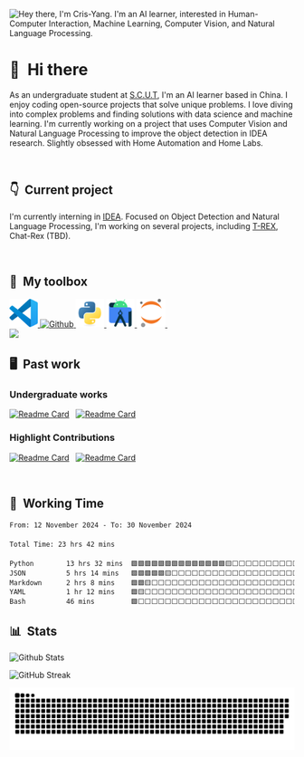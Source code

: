 ![Hey there, I'm Cris-Yang. I'm an AI learner, interested in Human-Computer Interaction, Machine Learning, Computer Vision, and Natural Language Processing.](header.gif)


# 👋 &nbsp;Hi there

As an undergraduate student at [S.C.U.T](https://www.scut.edu.cn/), I'm an AI learner based in China. I enjoy coding open-source projects that solve unique problems. I love diving into complex problems and finding solutions with data science and machine learning. I'm currently working on a project that uses Computer Vision and Natural Language Processing to improve the object detection in IDEA research. Slightly obsessed with Home Automation and Home Labs. 

&nbsp;

## 👇 &nbsp;Current project

I'm currently interning in [IDEA](https://github.com/IDEA-Research/). Focused on Object Detection and Natural Language Processing, I'm working on several projects, including [T-REX](https://github.com/IDEA-Research/T-Rex), Chat-Rex (TBD).


<!-- ![Tweetormator](/assets/tweetormator.jpg) -->

<!-- &nbsp;

## ✏️ &nbsp;Blog posts

<!-- BLOG-POST-LIST:START -->
<!-- - [Reverse engineering Reolink cameras for custom scenes and modes with Home Automation](https://cyris.io/blog/reverse-engineer-reolink)
- [Reverse engineering a private API with MITM Proxy](https://cyris.io/blog/reverse-engineer-api-copy)
- [Generating dynamic images on the fly for Email Marketing](https://cyris.io/blog/canvas-image-generation)
- [Use Twitter to find developer friends near you](https://cyris.io/blog/find-developer-friends) -->
<!-- BLOG-POST-LIST:END --> 

&nbsp;

## 🧰 &nbsp;My toolbox

<!-- &nbsp;<img  src="https://raw.githubusercontent.com/devicons/devicon/1119b9f84c0290e0f0b38982099a2bd027a48bf1/icons/vscode/vscode-original.svg" url="https://code.visualstudio.com/" alt="VSCode" width="50" height="50"/> &nbsp;<img  src="https://github.com/CyrisXD/CyrisXD/raw/master/assets/Github.png" alt="Github"/>  -->
  <!-- VSCode Icon with link -->
  <a href="https://code.visualstudio.com/" target="_blank" title="VSCode官网">
    <img src="https://raw.githubusercontent.com/devicons/devicon/1119b9f84c0290e0f0b38982099a2bd027a48bf1/icons/vscode/vscode-original.svg" 
         alt="VSCode" width="50" height="50">
  </a>
</a>
  <!-- Github Icon with link -->
  <a href="https://github.com/" target="_blank" title="GitHub官网">
    <img src="https://github.com/CyrisXD/CyrisXD/raw/master/assets/Github.png" 
         alt="Github" width="50" height="50">
  </a>

  <a href="https://www.python.org/" target="_blank" title="Python官网">
    <img src="https://raw.githubusercontent.com/devicons/devicon/master/icons/python/python-original.svg" 
         alt="Python" width="50" height="50">
  </a>

  <!-- Android Studio Icon with link -->
  <a href="https://developer.android.com/studio" target="_blank" title="Android Studio官网">
    <img src="https://raw.githubusercontent.com/devicons/devicon/master/icons/androidstudio/androidstudio-original.svg" 
         alt="Android Studio" width="50" height="50">
  </a>
    <!-- Jupyter Notebook Icon with link -->
  <a href="https://jupyter.org/" target="_blank" title="Jupyter Notebook官网">
    <img src="https://raw.githubusercontent.com/devicons/devicon/master/icons/jupyter/jupyter-original.svg" 
         alt="Jupyter Notebook" width="50" height="50">
  </a>
&nbsp;
<div > <img src="https://github-readme-stats.vercel.app/api/top-langs/?username=CRIS-YANGYQ&layout=compact&bg_color=0d1116&title_color=ce09ec&text_color=a4aacb&icon_color=007ec6" /> </div>


## 🖥 &nbsp;Past work

### Undergraduate works
[![Readme Card](https://github-readme-stats.vercel.app/api/pin/?username=CRIS-YANGYQ&repo=2023CUMCM-C&bg_color=0d1116&title_color=ce09ec&text_color=a4aacb&icon_color=007ec6)](https://github.com/CRIS-YANGYQ/2023CUMCM-C) &nbsp; [![Readme Card](https://github-readme-stats.vercel.app/api/pin/?username=CRIS-YANGYQ&repo=SRP-2022&bg_color=0d1116&title_color=ce09ec&text_color=a4aacb&icon_color=007ec6)](https://github.com/CRIS-YANGYQ/SRP-2022)

### Highlight Contributions
[![Readme Card](https://github-readme-stats.vercel.app/api/pin/?username=IDEA-Research&repo=ChatRex&bg_color=0d1116&title_color=ce09ec&text_color=a4aacb&icon_color=007ec6)](https://github.com/IDEA-Research/ChatRex) &nbsp; [![Readme Card](https://github-readme-stats.vercel.app/api/pin/?username=IDEA-Research&repo=T-Rex&bg_color=0d1116&title_color=ce09ec&text_color=a4aacb&icon_color=007ec6)](https://github.com/IDEA-Research/T-Rex)

&nbsp;
## 🌱 &nbsp;Working Time
<!--START_SECTION:waka-->

```txt
From: 12 November 2024 - To: 30 November 2024

Total Time: 23 hrs 42 mins

Python        13 hrs 32 mins  🟩🟩🟩🟩🟩🟩🟩🟩🟩🟩🟩🟩🟩🟩🟨⬜⬜⬜⬜⬜⬜⬜⬜⬜⬜   57.14 %
JSON          5 hrs 14 mins   🟩🟩🟩🟩🟩🟨⬜⬜⬜⬜⬜⬜⬜⬜⬜⬜⬜⬜⬜⬜⬜⬜⬜⬜⬜   22.09 %
Markdown      2 hrs 8 mins    🟩🟩🟨⬜⬜⬜⬜⬜⬜⬜⬜⬜⬜⬜⬜⬜⬜⬜⬜⬜⬜⬜⬜⬜⬜   09.03 %
YAML          1 hr 12 mins    🟩🟨⬜⬜⬜⬜⬜⬜⬜⬜⬜⬜⬜⬜⬜⬜⬜⬜⬜⬜⬜⬜⬜⬜⬜   05.11 %
Bash          46 mins         🟩⬜⬜⬜⬜⬜⬜⬜⬜⬜⬜⬜⬜⬜⬜⬜⬜⬜⬜⬜⬜⬜⬜⬜⬜   03.24 %
```

<!--END_SECTION:waka-->
## 📊 &nbsp;Stats

![Github Stats](https://github-readme-stats.vercel.app/api?username=CRIS-YANGYQ&hide=contribs,prs&show_icons=true&bg_color=0d1116&title_color=ce09ec&text_color=a4aacb&icon_color=007ec6)

![GitHub Streak](https://github-readme-streak-stats.herokuapp.com/?user=CRIS-YANGYQ&theme=dark&count_private=true&bg_color=0d1116&title_color=ce09ec&text_color=a4aacb&icon_color=007ec6)



<img src="./assets/dark-contribution.svg" alt="GitHub User Contribution" />
